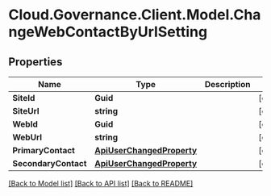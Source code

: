 # Cloud.Governance.Client.Model.ChangeWebContactByUrlSetting
## Properties

Name | Type | Description | Notes
------------ | ------------- | ------------- | -------------
**SiteId** | **Guid** |  | [optional] 
**SiteUrl** | **string** |  | [optional] 
**WebId** | **Guid** |  | [optional] 
**WebUrl** | **string** |  | [optional] 
**PrimaryContact** | [**ApiUserChangedProperty**](ApiUserChangedProperty.md) |  | [optional] 
**SecondaryContact** | [**ApiUserChangedProperty**](ApiUserChangedProperty.md) |  | [optional] 

[[Back to Model list]](../README.md#documentation-for-models) [[Back to API list]](../README.md#documentation-for-api-endpoints) [[Back to README]](../README.md)

